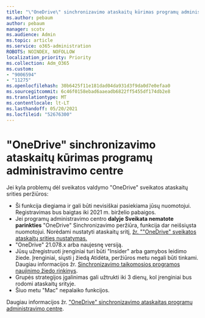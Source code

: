 ```yaml
---
title: "\"OneDrive\" sinchronizavimo ataskaitų kūrimas programų administravimo centre"
ms.author: pebaum
author: pebaum
manager: scotv
ms.audience: Admin
ms.topic: article
ms.service: o365-administration
ROBOTS: NOINDEX, NOFOLLOW
localization_priority: Priority
ms.collection: Adm_O365
ms.custom:
- "9006594"
- "11275"
ms.openlocfilehash: 30b6425f11e181dad04da931d3f9da0d7e0efaa0
ms.sourcegitcommit: 6c46f0158ebad6aaeadb6822ff5455df174db2e8
ms.translationtype: MT
ms.contentlocale: lt-LT
ms.lasthandoff: 05/20/2021
ms.locfileid: "52676300"
---
```

# <a name="onedrive-sync-reports-in-the-app-admin-center"></a>"OneDrive" sinchronizavimo ataskaitų kūrimas programų administravimo centre

Jei kyla problemų dėl sveikatos valdymo "OneDrive" sveikatos ataskaitų srities peržiūros:

- Ši funkcija diegiama ir gali būti nevisiškai pasiekiama jūsų nuomotojui. Registravimas bus baigtas iki 2021 m. birželio pabaigos.
- Jei programų administravimo centro **dalyje Sveikata nematote parinkties** "OneDrive" Sinchronizavimo peržiūra, funkcija dar neišsiųsta nuomotojui. Norėdami nustatyti ataskaitų sritį, [žr. ""OneDrive" sveikatos ataskaitų srities nustatymas.](/OneDrive/sync-health#set-up-the-onedrive-sync-health-dashboard)
- "OneDrive" 21.078.x arba naujesnę versiją.
- Jūsų užregistruoti įrenginiai turi būti "Insider" arba gamybos leidimo žiede. Įrenginiai, siųsti į žiedą Atidėta, peržiūros metu negali būti tinkami. Daugiau informacijos žr. [Sinchronizavimo taikomosios programos naujinimo žiedo rinkinys](/OneDrive/use-group-policy#set-the-sync-app-update-ring).
- Grupės strategijos įgalinimas gali užtrukti iki 3 dienų, kol įrenginiai bus rodomi ataskaitų srityje.
- Šiuo metu "Mac" nepalaiko funkcijos.

Daugiau informacijos žr. ["OneDrive" sinchronizavimo ataskaitas programų administravimo centre](/OneDrive/sync-health).
